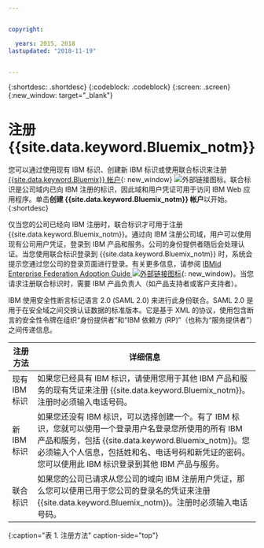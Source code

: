 ```yaml
---


copyright:

  years: 2015, 2018
lastupdated: "2018-11-19"


---
```


{:shortdesc: .shortdesc}
{:codeblock: .codeblock}
{:screen: .screen}
{:new_window: target="_blank"}


# 注册 {{site.data.keyword.Bluemix_notm}}

您可以通过使用现有 IBM 标识、创建新 IBM 标识或使用联合标识来注册 [{{site.data.keyword.Bluemix}} 帐户](https://cloud.ibm.com){: new_window} ![外部链接图标](../icons/launch-glyph.svg "外部链接图标")。联合标识是公司域内已向 IBM 注册的标识，因此域和用户凭证可用于访问 IBM Web 应用程序。单击**创建 {{site.data.keyword.Bluemix_notm}} 帐户**以开始。
{:shortdesc}

仅当您的公司已经向 IBM 注册时，联合标识才可用于注册 {{site.data.keyword.Bluemix_notm}}。通过向 IBM 注册公司域，用户可以使用现有公司用户凭证，登录到 IBM 产品和服务。公司的身份提供者随后会处理认证。当您使用联合标识登录到 {{site.data.keyword.Bluemix_notm}} 时，系统会提示您通过您公司的登录页面进行登录。有关更多信息，请参阅 [IBMid Enterprise Federation Adoption Guide ![外部链接图标](../icons/launch-glyph.svg)](https://ibm.box.com/v/IBMid-Federation-Guide){: new_window}。当您请求注册联合标识时，需要 IBM 产品负责人（如产品支持者或客户支持者）。

IBM 使用安全性断言标记语言 2.0 (SAML 2.0) 来进行此身份联合。SAML 2.0 是用于在安全域之间交换认证数据的标准版本。它是基于 XML 的协议，使用包含断言的安全性令牌在组织“身份提供者”和“IBM 依赖方 (RP)”（也称为“服务提供者”）之间传递信息。

|注册方法|详细信息|    
|-----------------|---------|
|现有 IBM 标识|如果您已经具有 IBM 标识，请使用您用于其他 IBM 产品和服务的现有凭证来注册 {{site.data.keyword.Bluemix_notm}}。注册时必须输入电话号码。|
|新 IBM 标识|如果您还没有 IBM 标识，可以选择创建一个。有了 IBM 标识，您就可以使用一个登录用户名登录您所使用的所有 IBM 产品和服务，包括 {{site.data.keyword.Bluemix_notm}}。您必须输入个人信息，包括姓和名、电话号码和新凭证的密码。您可以使用此 IBM 标识登录到其他 IBM 产品与服务。|
|联合标识|如果您的公司已请求从您公司的域向 IBM 注册用户凭证，那么您可以使用已用于您公司的登录名的凭证来注册 {{site.data.keyword.Bluemix_notm}}。注册时必须输入电话号码。|
{:caption="表 1. 注册方法" caption-side="top"}
